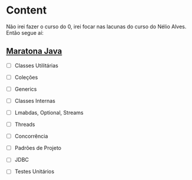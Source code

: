 # Content

Não irei fazer o curso do 0, irei focar nas lacunas do curso do Nélio Alves. Então segue aí:

## [Maratona Java](https://youtube.com/playlist?list=PL62G310vn6nFIsOCC0H-C2infYgwm8SWW&si=5vCNT8RF-f1qrwO8)

- [ ] Classes Utilitárias
- [ ] Coleções
- [ ] Generics
- [ ] Classes Internas
- [ ] Lmabdas, Optional, Streams
- [ ] Threads
- [ ] Concorrência
- [ ] Padrões de Projeto
- [ ] JDBC
- [ ] Testes Unitários
 